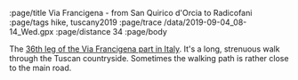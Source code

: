 :page/title Via Francigena - from San Quirico d'Orcia to Radicofani
:page/tags hike, tuscany2019
:page/trace /data/2019-09-04_08-14_Wed.gpx
:page/distance 34
:page/body

The [36th leg of the Via Francigena part in Italy](https://www.viefrancigene.org/en/resource/statictrack/tappa-36-da-san-quirico-radicofani/).  It's a long, strenuous walk through the Tuscan countryside.  Sometimes the walking path is rather close to the main road.
